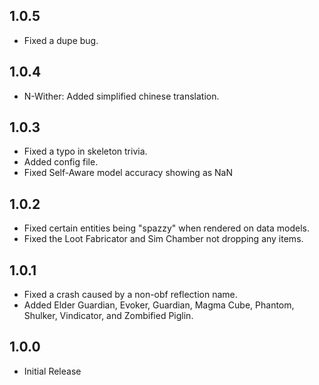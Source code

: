 ## 1.0.5
* Fixed a dupe bug.

## 1.0.4
* N-Wither: Added simplified chinese translation.

## 1.0.3
* Fixed a typo in skeleton trivia.
* Added config file.
* Fixed Self-Aware model accuracy showing as NaN

## 1.0.2
* Fixed certain entities being "spazzy" when rendered on data models.
* Fixed the Loot Fabricator and Sim Chamber not dropping any items.

## 1.0.1
* Fixed a crash caused by a non-obf reflection name.
* Added Elder Guardian, Evoker, Guardian, Magma Cube, Phantom, Shulker, Vindicator, and Zombified Piglin.

## 1.0.0
* Initial Release